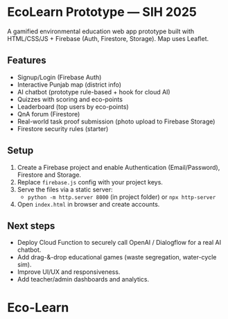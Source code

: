 # EcoLearn Prototype — SIH 2025

A gamified environmental education web app prototype built with HTML/CSS/JS + Firebase (Auth, Firestore, Storage). Map uses Leaflet.

## Features
- Signup/Login (Firebase Auth)
- Interactive Punjab map (district info)
- AI chatbot (prototype rule-based + hook for cloud AI)
- Quizzes with scoring and eco-points
- Leaderboard (top users by eco-points)
- QnA forum (Firestore)
- Real-world task proof submission (photo upload to Firebase Storage)
- Firestore security rules (starter)

## Setup
1. Create a Firebase project and enable Authentication (Email/Password), Firestore and Storage.
2. Replace `firebase.js` config with your project keys.
3. Serve the files via a static server:
   - `python -m http.server 8000` (in project folder) or `npx http-server`
4. Open `index.html` in browser and create accounts.

## Next steps
- Deploy Cloud Function to securely call OpenAI / Dialogflow for a real AI chatbot.
- Add drag-&-drop educational games (waste segregation, water-cycle sim).
- Improve UI/UX and responsiveness.
- Add teacher/admin dashboards and analytics.

# Eco-Learn
